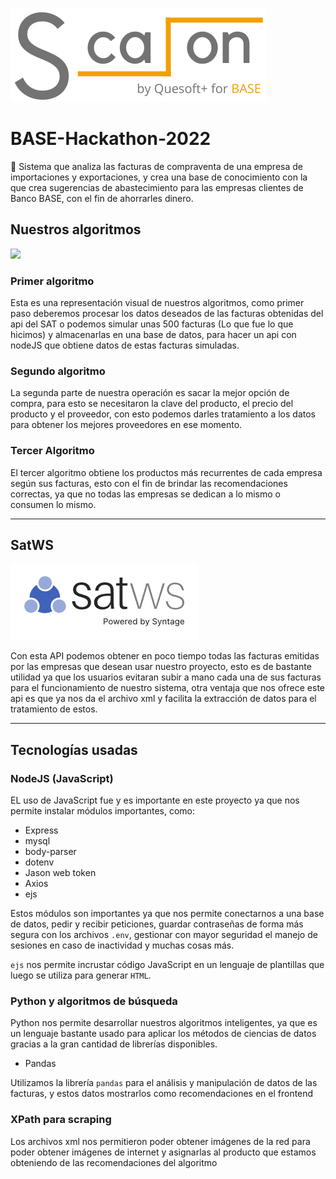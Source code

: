    ![](https://raw.githubusercontent.com/arhcoder/BASE-Hackathon-2022/master/Sketches/ScalonR.png)




# BASE-Hackathon-2022
💸 Sistema que analiza las facturas de compraventa de una empresa de importaciones y exportaciones, y crea una base de conocimiento con la que crea sugerencias de abastecimiento para las empresas clientes de Banco BASE, con el fin de ahorrarles dinero.

## Nuestros algoritmos


![](https://raw.githubusercontent.com/arhcoder/BASE-Hackathon-2022/master/Sketches/diagramaAlgorimoDecisionV2.png)

### Primer algoritmo
Esta es una representación visual de nuestros algoritmos, como primer paso deberemos procesar los datos deseados de las facturas obtenidas del api del SAT o podemos simular unas 500 facturas (Lo que fue lo que hicimos) y almacenarlas en una base de datos, para hacer un api con nodeJS que obtiene datos de estas facturas simuladas.

### Segundo algoritmo
La segunda parte de nuestra operación es sacar la mejor opción de compra, para esto se necesitaron la clave del producto, el precio del producto y el proveedor, con esto podemos darles tratamiento a los datos para obtener los mejores proveedores en ese momento.

### Tercer Algoritmo
El tercer algoritmo obtiene los productos más recurrentes de cada empresa según sus facturas, esto con el fin de brindar las recomendaciones correctas, ya que no todas las empresas se dedican a lo mismo o consumen lo mismo.

------------
## SatWS
![](https://raw.githubusercontent.com/arhcoder/BASE-Hackathon-2022/master/Sketches/satimage2.png)

Con esta API podemos obtener en poco tiempo todas las facturas emitidas por las empresas que desean usar nuestro proyecto, esto es de bastante utilidad ya que los usuarios evitaran subir a mano cada una de sus facturas para el funcionamiento de nuestro sistema, otra ventaja que nos ofrece este api es que ya nos da el archivo xml y facilita la extracción de datos para el tratamiento de estos.

------------

## Tecnologías usadas
### NodeJS (JavaScript)
EL uso de JavaScript fue y es importante en este proyecto ya que nos permite instalar módulos importantes, como:
- Express
- mysql
- body-parser
- dotenv
- Jason web token
- Axios
- ejs


Estos módulos son importantes ya que nos permite conectarnos a una base de datos, pedir y recibir peticiones, guardar contraseñas de forma más segura con los archivos `.env`, gestionar con mayor seguridad el manejo de sesiones en caso de inactividad y muchas cosas más.

`ejs` nos permite incrustar código JavaScript en un lenguaje de plantillas que luego se utiliza para generar `HTML`.


### Python y algoritmos de búsqueda
Python nos permite desarrollar nuestros algoritmos inteligentes, ya que es un lenguaje bastante usado para aplicar los métodos de ciencias de datos gracias a la gran cantidad de librerías disponibles.

- Pandas

Utilizamos la librería `pandas` para el análisis y manipulación de datos de las facturas, y estos datos mostrarlos como recomendaciones en el frontend

### XPath para scraping

Los archivos xml nos permitieron poder obtener imágenes de la red para poder obtener imágenes de internet y asignarlas al producto que estamos obteniendo de las recomendaciones del algoritmo




